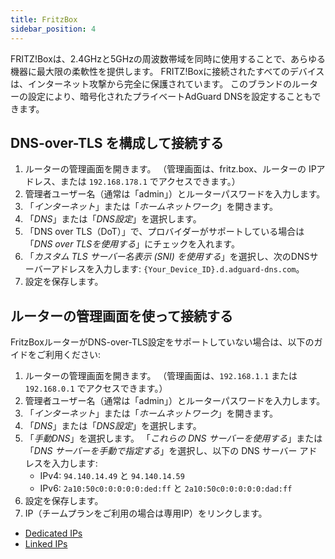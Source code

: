 ```yaml
---
title: FritzBox
sidebar_position: 4
---
```


FRITZ!Boxは、2.4GHzと5GHzの周波数帯域を同時に使用することで、あらゆる機器に最大限の柔軟性を提供します。 FRITZ!Boxに接続されたすべてのデバイスは、インターネット攻撃から完全に保護されています。 このブランドのルーターの設定により、暗号化されたプライベートAdGuard DNSを設定することもできます。

## DNS-over-TLS を構成して接続する

1. ルーターの管理画面を開きます。 （管理画面は、fritz.box、ルーターの IPアドレス、または `192.168.178.1` でアクセスできます。）
2. 管理者ユーザー名（通常は「admin」）とルーターパスワードを入力します。
3. 「_インターネット_」または「_ホームネットワーク_」を開きます。
4. 「_DNS_」または「_DNS設定_」を選択します。
5. 「DNS over TLS（DoT）」で、プロバイダーがサポートしている場合は「_DNS over TLSを使用する_」にチェックを入れます。
6. 「_カスタム TLS サーバー名表示 (SNI) を使用する_」を選択し、次のDNSサーバーアドレスを入力します: `{Your_Device_ID}.d.adguard-dns.com`。
7. 設定を保存します。

## ルーターの管理画面を使って接続する

FritzBoxルーターがDNS-over-TLS設定をサポートしていない場合は、以下のガイドをご利用ください:

1. ルーターの管理画面を開きます。 （管理画面は、`192.168.1.1` または `192.168.0.1` でアクセスできます。）
2. 管理者ユーザー名（通常は「admin」）とルーターパスワードを入力します。
3. 「_インターネット_」または「_ホームネットワーク_」を開きます。
4. 「_DNS_」または「_DNS設定_」を選択します。
5. 「_手動DNS_」を選択します。 「_これらの DNS サーバーを使用する_」または 「_DNS サーバーを手動で指定する_」を選択し、以下の DNS サーバー アドレスを入力します:
   - IPv4: `94.140.14.49` と `94.140.14.59`
   - IPv6: `2a10:50c0:0:0:0:0:ded:ff` と `2a10:50c0:0:0:0:0:dad:ff`
6. 設定を保存します。
7. IP（チームプランをご利用の場合は専用IP）をリンクします。

- [Dedicated IPs](/private-dns/connect-devices/other-options/dedicated-ip.md)
- [Linked IPs](/private-dns/connect-devices/other-options/linked-ip.md)
